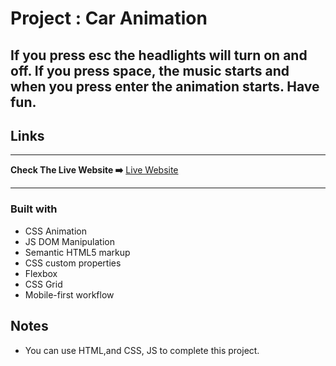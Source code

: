 # Project : Car Animation

## If you press esc the headlights will turn on and off. If you press space, the music starts and when you press enter the animation starts. Have fun.

## Links
<hr>
<b>Check The Live Website ➡️</b> <a href="https://joemre.github.io/Car_Animation_CSS_JS/">Live Website</a>
<hr>

### Built with
- CSS Animation
- JS DOM Manipulation
- Semantic HTML5 markup
- CSS custom properties
- Flexbox
- CSS Grid
- Mobile-first workflow

## Notes

- You can use HTML,and CSS, JS to complete this project.
